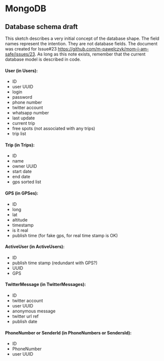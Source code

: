 # MongoDB

## Database schema draft

This sketch describes a very initial concept of the database shape. The field names represent the intention. They are not database fields. The document was created for Issue#23 <https://github.com/m-pawelczyk/mom-i-am-safe/issues/23>. As long as this note exists, remember that the current database model is described in code.

#### User (in Users):
- ID
- user UUID
- login
- password
- phone number
- twitter account
- whatsapp number
- last update
- current trip
- free spots (not associated with any trips)
- trip list

#### Trip (in Trips):
- ID
- name
- owner UUID
- start date
- end date
- gps sorted list

#### GPS (in GPSes):
- ID
- long
- lat
- altitude
- timestamp
- is it real
- publish time (for fake gps, for real time stamp is OK)

#### ActiveUser (in ActiveUsers):
- ID
- publish time stamp (redundant with GPS?)
- UUID
- GPS

#### TwitterMessage (in TwitterMessages):
- ID
- twitter account
- user UUID
- anonymous message
- twitter url ref
- publish date


#### PhoneNumber or SenderId (in PhoneNumbers or SendersId):
- ID
- PhoneNumber
- user UUID
